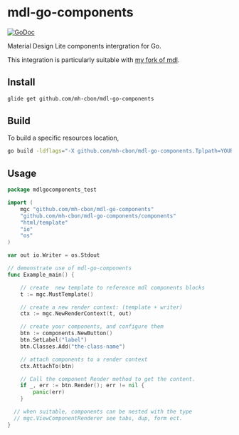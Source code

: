 # mdl-go-components

[![GoDoc](https://godoc.org/github.com/mh-cbon/mdl-go-components?status.svg)](https://godoc.org/github.com/mh-cbon/mdl-go-components)

Material Design Lite components intergration for Go.

This integration is particularly suitable with [my fork of mdl](https://github.com/mh-cbon/material-design-lite).

## Install

```sh
glide get github.com/mh-cbon/mdl-go-components
```

## Build

To build a specific resources location,

```sh
go build -ldflags="-X github.com/mh-cbon/mdl-go-components.Tplpath=YOURPATH" your-main.go
```

## Usage

```go
package mdlgocomponents_test

import (
	mgc "github.com/mh-cbon/mdl-go-components"
	"github.com/mh-cbon/mdl-go-components/components"
	"html/template"
	"io"
	"os"
)

var out io.Writer = os.Stdout

// demonstrate use of mdl-go-components
func Example_main() {

	// create  new template to reference mdl components blocks
	t := mgc.MustTemplate()

	// create a new render context: (template + writer)
	ctx := mgc.NewRenderContext(t, out)

	// create your components, and configure them
	btn := components.NewButton()
	btn.SetLabel("label")
	btn.Classes.Add("the-class-name")

	// attach components to a render context
	ctx.AttachTo(btn)

	// Call the component Render method to get the content.
	if _, err := btn.Render(); err != nil {
		panic(err)
	}

  // when suitable, components can be nested with the type
  // mgc.ViewComponentRenderer see tabs, dup, form ect.
}
```
